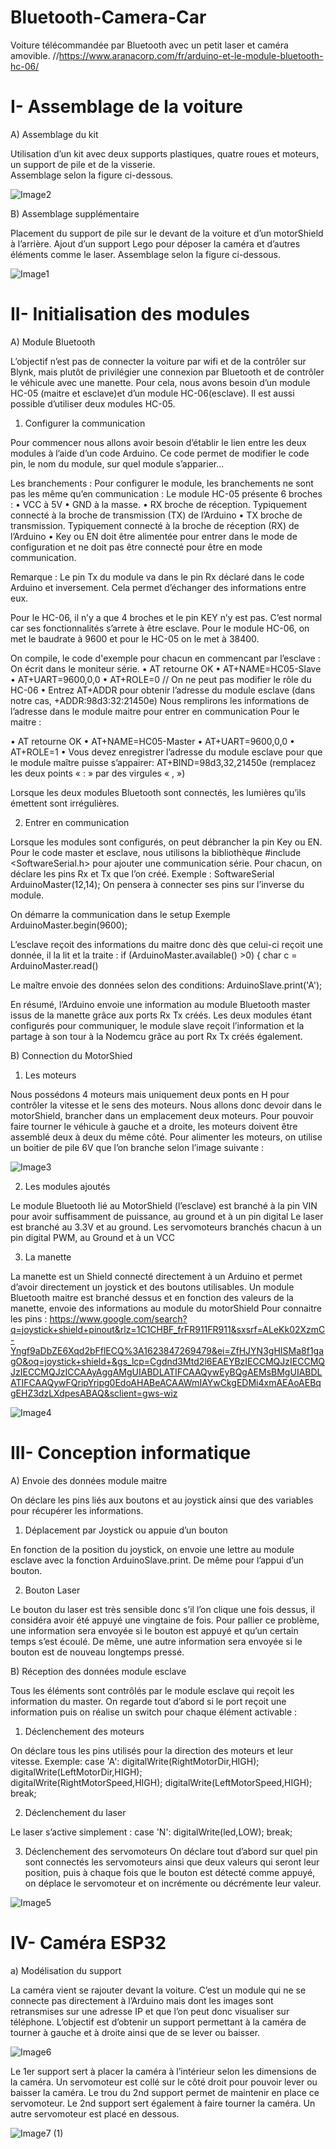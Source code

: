 # Bluetooth-Camera-Car
Voiture télécommandée par Bluetooth avec un petit laser et caméra amovible.
//https://www.aranacorp.com/fr/arduino-et-le-module-bluetooth-hc-06/

# I-	Assemblage de la voiture

  A)	Assemblage du kit
  

Utilisation d’un kit avec deux supports plastiques, quatre roues et moteurs, un support de pile et de la visserie. 	
Assemblage selon la figure ci-dessous.
  
![Image2](https://user-images.githubusercontent.com/92324336/139718660-0ff360cb-2888-408b-87ac-ae516c1c5b0f.png)


  B)	Assemblage supplémentaire
  
Placement du support de pile sur le devant de la voiture et d’un motorShield à l’arrière.
Ajout d’un support Lego pour déposer la caméra et d’autres éléments comme le laser.
Assemblage selon la figure ci-dessous.

![Image1](https://user-images.githubusercontent.com/92324336/139718817-14d26911-e2a1-4050-9552-0c2f32952d2a.jpg)


# II-	Initialisation des modules 

  A)	Module Bluetooth 
  
L’objectif n’est pas de connecter la voiture par wifi et de la contrôler sur Blynk, mais plutôt de privilégier une connexion par Bluetooth et de contrôler le véhicule avec une manette.
Pour cela, nous avons besoin d’un module HC-05 (maitre et esclave)et d’un module HC-06(esclave). Il est aussi possible d’utiliser deux modules HC-05.

  1) Configurer la communication
    
Pour commencer nous allons avoir besoin d’établir le lien entre les deux modules à l’aide d’un code Arduino. Ce code permet de modifier le code pin, le nom du module, sur quel module s’apparier…

Les branchements :
Pour configurer le module, les branchements ne sont pas les même qu’en communication :
Le module HC-05 présente 6 broches :
•	VCC à 5V
•	GND à la masse. 
•	RX broche de réception. Typiquement connecté à la broche de transmission (TX) de l’Arduino
•	TX broche de transmission. Typiquement connecté à la broche de réception (RX) de l’Arduino
•	Key ou EN doit être alimentée pour entrer dans le mode de configuration et ne doit pas être connecté pour être en mode communication.

Remarque : Le pin Tx du module va dans le pin Rx déclaré dans le code Arduino et inversement. Cela permet d’échanger des informations entre eux.

Pour le HC-06, il n’y a que 4 broches et le pin KEY n’y est pas. C’est normal car ses fonctionnalités s’arrete à être esclave.
Pour le module HC-06, on met le baudrate à 9600 et pour le HC-05 on le met à 38400.

On compile, le code d'exemple pour chacun en commencant par l’esclave :
On écrit dans le moniteur série.
•	AT retourne OK
•	AT+NAME=HC05-Slave
•	AT+UART=9600,0,0
•	AT+ROLE=0   // On ne peut pas modifier le rôle du HC-06
•	Entrez AT+ADDR pour obtenir l’adresse du module esclave (dans notre cas, +ADDR:98d3:32:21450e)
Nous remplirons les informations de l’adresse dans le module maitre pour entrer en communication
Pour le maitre :

•	AT retourne OK
•	AT+NAME=HC05-Master
•	AT+UART=9600,0,0
•	AT+ROLE=1
•	Vous devez enregistrer l’adresse du module esclave pour que le module maître puisse s’appairer: AT+BIND=98d3,32,21450e (remplacez les deux points « : » par des virgules « , »)
 
Lorsque les deux modules Bluetooth sont connectés, les lumières qu’ils émettent sont irrégulières.

  2) Entrer en communication

Lorsque les modules sont configurés, on peut débrancher la pin Key ou EN.
Pour le code master et esclave, nous utilisons la bibliothèque #include <SoftwareSerial.h> pour ajouter une communication série.
Pour chacun, on déclare les pins Rx et Tx que l’on créé.
Exemple : SoftwareSerial ArduinoMaster(12,14); On pensera à connecter ses pins sur l’inverse du module.

On démarre la communication dans le setup
Exemple ArduinoMaster.begin(9600);

L’esclave reçoit des informations du maitre donc dès que celui-ci reçoit une donnée, il la lit et la traite :
if (ArduinoMaster.available() >0) {
     char c = ArduinoMaster.read()
     
Le maître envoie des données selon des conditions:
   ArduinoSlave.print('A');
  

En résumé, l’Arduino envoie une information au module Bluetooth master issus de la manette grâce aux ports Rx Tx créés. Les deux modules étant configurés pour communiquer, le module slave reçoit l’information et la partage à son tour à la Nodemcu grâce au port Rx Tx créés également.


B)	Connection du MotorShied 

  1)	Les moteurs
    
Nous possédons 4 moteurs mais uniquement deux ponts en H pour contrôler la vitesse et le sens des moteurs.
Nous allons donc devoir dans le motorShield, brancher dans un emplacement deux moteurs.
Pour pouvoir faire tourner le véhicule à gauche et a droite, les moteurs doivent être assemblé deux à deux du même côté.
Pour alimenter les moteurs, on utilise un boitier de pile 6V que l’on branche selon l’image suivante :


![Image3](https://user-images.githubusercontent.com/92324336/139718881-2b7898d0-e0a1-4e5e-aad1-11aacb46a1c8.jpg)

 
  2)	Les modules ajoutés

Le module Bluetooth lié au MotorShield (l’esclave) est branché à la pin VIN pour avoir suffisamment de puissance, au ground et à un pin digital
Le laser est branché au 3.3V et au ground.
Les servomoteurs branchés chacun à un pin digital PWM, au Ground et à un VCC

  3)	La manette
  
La manette est un Shield connecté directement à un Arduino et permet d’avoir directement un joystick et des boutons utilisables.
Un module Bluetooth maitre est branché dessus et en fonction des valeurs de la manette, envoie des informations au module du motorShield 
Pour connaitre les pins : https://www.google.com/search?q=joystick+shield+pinout&rlz=1C1CHBF_frFR911FR911&sxsrf=ALeKk02XzmC-Yngf9aDbZE6Xqd2bFflECQ%3A1623847269479&ei=ZfHJYN3gHISMa8f1gagO&oq=joystick+shield+&gs_lcp=Cgdnd3Mtd2l6EAEYBzIECCMQJzIECCMQJzIECCMQJzICCAAyAggAMgUIABDLATIFCAAQywEyBQgAEMsBMgUIABDLATIFCAAQywFQripYripg0EdoAHABeACAAWmIAYwCkgEDMi4xmAEAoAEBqgEHZ3dzLXdpesABAQ&sclient=gws-wiz 


 ![Image4](https://user-images.githubusercontent.com/92324336/139719004-9611d1cf-ad13-4df8-b5bd-ea5e005d1385.jpg)


# III-	Conception informatique

  A)	Envoie des données module maitre
  
On déclare les pins liés aux boutons et au joystick ainsi que des variables pour récupérer les informations.

  1)	Déplacement par Joystick ou appuie d’un bouton

En fonction de la position du joystick, on envoie une lettre au module esclave avec la fonction ArduinoSlave.print.
De même pour l’appui d’un bouton.

  2)	Bouton Laser

Le bouton du laser est très sensible donc s’il l’on clique une fois dessus, il considéra avoir été appuyé une vingtaine de fois. 
Pour pallier ce problème, une information sera envoyée si le bouton est appuyé et qu’un certain temps s’est écoulé.
De même, une autre information sera envoyée si le bouton est de nouveau longtemps pressé.


B)	Réception des données module esclave

Tous les éléments sont contrôlés par le module esclave qui reçoit les information du master. 
On regarde tout d’abord si le port reçoit une information puis on réalise un switch pour chaque élément activable :

  1)	Déclenchement des moteurs

On déclare tous les pins utilisés pour la direction des moteurs et leur vitesse.
Exemple: 
case 'A':
    digitalWrite(RightMotorDir,HIGH); 
    digitalWrite(LeftMotorDir,HIGH);              
    digitalWrite(RightMotorSpeed,HIGH);
    digitalWrite(LeftMotorSpeed,HIGH); 
    break;

  2)	Déclenchement du laser

Le laser s’active simplement :
case 'N':
         digitalWrite(led,LOW);
         break;


  3)	Déclenchement des servomoteurs
On déclare tout d’abord sur quel pin sont connectés les servomoteurs ainsi que deux valeurs qui seront leur position,
puis à chaque fois que le bouton est détecté comme appuyé, on déplace le servomoteur et on incrémente ou décrémente leur valeur.

![Image5](https://user-images.githubusercontent.com/92324336/139719094-c4b0a5d5-fff3-431a-8349-de97b54ccbb1.gif)

# IV-	Caméra ESP32

a)	Modélisation du support

La caméra vient se rajouter devant la voiture. C’est un module qui ne se connecte pas directement à l’Arduino mais dont les images sont retransmises sur une adresse IP et que l’on peut donc visualiser sur téléphone.
L’objectif est d’obtenir un support permettant à la caméra de tourner à gauche et à droite ainsi que de se lever ou baisser.

 ![Image6](https://user-images.githubusercontent.com/92324336/139719058-3ed2ca72-dc3b-4ebb-b729-651a8f5118da.png)


Le 1er support sert à placer la caméra à l’intérieur selon les dimensions de la caméra. Un servomoteur est collé sur le côté droit pour pouvoir lever ou baisser la caméra. Le trou du 2nd support permet de maintenir en place ce servomoteur.
Le 2nd support sert également à faire tourner la caméra. Un autre servomoteur est placé en dessous.

![Image7 (1)](https://user-images.githubusercontent.com/92324336/139719375-81103dfe-122c-49fb-989f-257e91e0d35a.gif)




 















